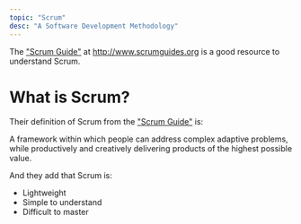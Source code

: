 ```yaml
---
topic: "Scrum"
desc: "A Software Development Methodology"
---
```


The ["Scrum Guide"](http://www.scrumguides.org/scrum-guide.html) at <http://www.scrumguides.org> is a good resource to understand Scrum.

# What is Scrum?

Their definition of Scrum from the ["Scrum Guide"](http://www.scrumguides.org/scrum-guide.html) is:

A framework within which people can address complex adaptive problems, while productively and creatively delivering products of the highest possible value.

And they add that Scrum is:

* Lightweight
* Simple to understand
* Difficult to master
